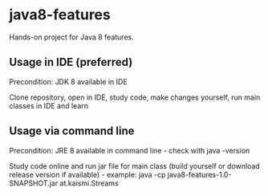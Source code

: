 # java8-features
Hands-on project for Java 8 features.

## Usage in IDE (preferred)
Precondition: JDK 8 available in IDE

Clone repository, open in IDE, study code, make changes yourself, run main classes in IDE and learn

## Usage via command line
Precondition: JRE 8 available in command line - check with java -version

Study code online and run jar file for main class (build yourself or download release version if available) - example: java -cp java8-features-1.0-SNAPSHOT.jar at.kaismi.Streams



